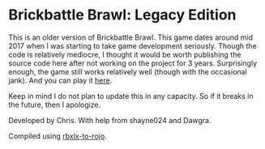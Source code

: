 # Brickbattle Brawl: Legacy Edition
This is an older version of Brickbattle Brawl. This game dates around mid 2017 when I was starting to take game development seriously. Though the code is relatively mediocre, I thought it would be worth publishing the source code here after not working on the project for 3 years. Surprisingly enough, the game still works relatively well (though with the occasional jank). And you can play it [here](https://www.roblox.com/games/6061920912/Brickbattle-Brawl-Legacy-Edition?refPageId=eb0c72ad-85a9-4288-a450-5063a6b0e865).

Keep in mind I do not plan to update this in any capacity. So if it breaks in the future, then I apologize.

Developed by Chris. With help from shayne024 and Dawgra.

Compiled using [rbxlx-to-rojo](https://github.com/rojo-rbx/rbxlx-to-rojo/releases).
